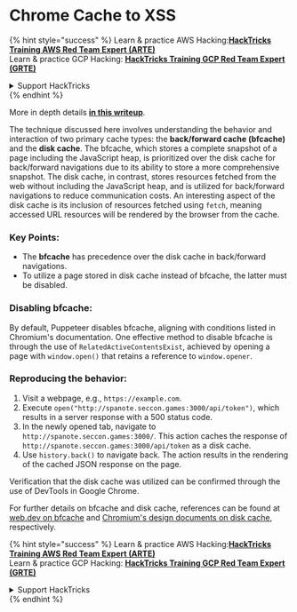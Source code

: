# Chrome Cache to XSS

{% hint style="success" %}
Learn & practice AWS Hacking:<img src="/.gitbook/assets/arte.png" alt="" data-size="line">[**HackTricks Training AWS Red Team Expert (ARTE)**](https://training.hacktricks.xyz/courses/arte)<img src="/.gitbook/assets/arte.png" alt="" data-size="line">\
Learn & practice GCP Hacking: <img src="/.gitbook/assets/grte.png" alt="" data-size="line">[**HackTricks Training GCP Red Team Expert (GRTE)**<img src="/.gitbook/assets/grte.png" alt="" data-size="line">](https://training.hacktricks.xyz/courses/grte)

<details>

<summary>Support HackTricks</summary>

* Check the [**subscription plans**](https://github.com/sponsors/carlospolop)!
* **Join the** 💬 [**Discord group**](https://discord.gg/hRep4RUj7f) or the [**telegram group**](https://t.me/peass) or **follow** us on **Twitter** 🐦 [**@hacktricks\_live**](https://twitter.com/hacktricks\_live)**.**
* **Share hacking tricks by submitting PRs to the** [**HackTricks**](https://github.com/carlospolop/hacktricks) and [**HackTricks Cloud**](https://github.com/carlospolop/hacktricks-cloud) github repos.

</details>
{% endhint %}

More in depth details [**in this writeup**](https://blog.arkark.dev/2022/11/18/seccon-en/#web-spanote).

The technique discussed here involves understanding the behavior and interaction of two primary cache types: the **back/forward cache (bfcache)** and the **disk cache**. The bfcache, which stores a complete snapshot of a page including the JavaScript heap, is prioritized over the disk cache for back/forward navigations due to its ability to store a more comprehensive snapshot. The disk cache, in contrast, stores resources fetched from the web without including the JavaScript heap, and is utilized for back/forward navigations to reduce communication costs. An interesting aspect of the disk cache is its inclusion of resources fetched using `fetch`, meaning accessed URL resources will be rendered by the browser from the cache.

### Key Points:

- The **bfcache** has precedence over the disk cache in back/forward navigations.
- To utilize a page stored in disk cache instead of bfcache, the latter must be disabled.

### Disabling bfcache:

By default, Puppeteer disables bfcache, aligning with conditions listed in Chromium's documentation. One effective method to disable bfcache is through the use of `RelatedActiveContentsExist`, achieved by opening a page with `window.open()` that retains a reference to `window.opener`.

### Reproducing the behavior:

1. Visit a webpage, e.g., `https://example.com`.
2. Execute `open("http://spanote.seccon.games:3000/api/token")`, which results in a server response with a 500 status code.
3. In the newly opened tab, navigate to `http://spanote.seccon.games:3000/`. This action caches the response of `http://spanote.seccon.games:3000/api/token` as a disk cache.
4. Use `history.back()` to navigate back. The action results in the rendering of the cached JSON response on the page.

Verification that the disk cache was utilized can be confirmed through the use of DevTools in Google Chrome.

For further details on bfcache and disk cache, references can be found at [web.dev on bfcache](https://web.dev/i18n/en/bfcache/) and [Chromium's design documents on disk cache](https://www.chromium.org/developers/design-documents/network-stack/disk-cache/), respectively.


{% hint style="success" %}
Learn & practice AWS Hacking:<img src="/.gitbook/assets/arte.png" alt="" data-size="line">[**HackTricks Training AWS Red Team Expert (ARTE)**](https://training.hacktricks.xyz/courses/arte)<img src="/.gitbook/assets/arte.png" alt="" data-size="line">\
Learn & practice GCP Hacking: <img src="/.gitbook/assets/grte.png" alt="" data-size="line">[**HackTricks Training GCP Red Team Expert (GRTE)**<img src="/.gitbook/assets/grte.png" alt="" data-size="line">](https://training.hacktricks.xyz/courses/grte)

<details>

<summary>Support HackTricks</summary>

* Check the [**subscription plans**](https://github.com/sponsors/carlospolop)!
* **Join the** 💬 [**Discord group**](https://discord.gg/hRep4RUj7f) or the [**telegram group**](https://t.me/peass) or **follow** us on **Twitter** 🐦 [**@hacktricks\_live**](https://twitter.com/hacktricks\_live)**.**
* **Share hacking tricks by submitting PRs to the** [**HackTricks**](https://github.com/carlospolop/hacktricks) and [**HackTricks Cloud**](https://github.com/carlospolop/hacktricks-cloud) github repos.

</details>
{% endhint %}
